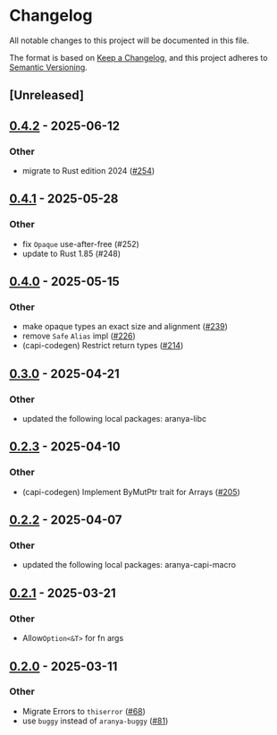 # Changelog

All notable changes to this project will be documented in this file.

The format is based on [Keep a Changelog](https://keepachangelog.com/en/1.0.0/),
and this project adheres to [Semantic Versioning](https://semver.org/spec/v2.0.0.html).

## [Unreleased]

## [0.4.2](https://github.com/aranya-project/aranya-core/compare/aranya-capi-core-v0.4.1...aranya-capi-core-v0.4.2) - 2025-06-12

### Other

- migrate to Rust edition 2024 ([#254](https://github.com/aranya-project/aranya-core/pull/254))

## [0.4.1](https://github.com/aranya-project/aranya-core/compare/aranya-capi-core-v0.4.0...aranya-capi-core-v0.4.1) - 2025-05-28

### Other

- fix `Opaque` use-after-free (#252)
- update to Rust 1.85 (#248)

## [0.4.0](https://github.com/aranya-project/aranya-core/compare/aranya-capi-core-v0.3.0...aranya-capi-core-v0.4.0) - 2025-05-15

### Other

- make opaque types an exact size and alignment ([#239](https://github.com/aranya-project/aranya-core/pull/239))
- remove `Safe` `Alias` impl ([#226](https://github.com/aranya-project/aranya-core/pull/226))
- (capi-codegen) Restrict return types ([#214](https://github.com/aranya-project/aranya-core/pull/214))

## [0.3.0](https://github.com/aranya-project/aranya-core/compare/aranya-capi-core-v0.2.3...aranya-capi-core-v0.3.0) - 2025-04-21

### Other

- updated the following local packages: aranya-libc

## [0.2.3](https://github.com/aranya-project/aranya-core/compare/aranya-capi-core-v0.2.2...aranya-capi-core-v0.2.3) - 2025-04-10

### Other

- (capi-codegen) Implement ByMutPtr trait for Arrays ([#205](https://github.com/aranya-project/aranya-core/pull/205))

## [0.2.2](https://github.com/aranya-project/aranya-core/compare/aranya-capi-core-v0.2.1...aranya-capi-core-v0.2.2) - 2025-04-07

### Other

- updated the following local packages: aranya-capi-macro

## [0.2.1](https://aranya.github.com/aranya-project/aranya-core/compare/aranya-capi-core-v0.2.0...aranya-capi-core-v0.2.1) - 2025-03-21

### Other

- Allow`Option<&T>` for fn args

## [0.2.0](https://github.com/aranya-project/aranya-core/compare/aranya-capi-core-v0.1.0...aranya-capi-core-v0.2.0) - 2025-03-11

### Other

- Migrate Errors to `thiserror` ([#68](https://github.com/aranya-project/aranya-core/pull/68))
- use `buggy` instead of `aranya-buggy` ([#81](https://github.com/aranya-project/aranya-core/pull/81))
